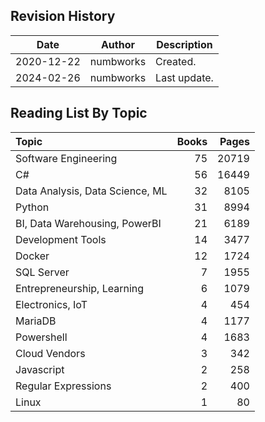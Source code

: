## Revision History

|Date|Author|Description|
|---|---|---|
|2020-12-22|numbworks|Created.|
|2024-02-26|numbworks|Last update.|

## Reading List By Topic

| Topic                           |   Books |   Pages |
|:--------------------------------|--------:|--------:|
| Software Engineering            |      75 |   20719 |
| C#                              |      56 |   16449 |
| Data Analysis, Data Science, ML |      32 |    8105 |
| Python                          |      31 |    8994 |
| BI, Data Warehousing, PowerBI   |      21 |    6189 |
| Development Tools               |      14 |    3477 |
| Docker                          |      12 |    1724 |
| SQL Server                      |       7 |    1955 |
| Entrepreneurship, Learning      |       6 |    1079 |
| Electronics, IoT                |       4 |     454 |
| MariaDB                         |       4 |    1177 |
| Powershell                      |       4 |    1683 |
| Cloud Vendors                   |       3 |     342 |
| Javascript                      |       2 |     258 |
| Regular Expressions             |       2 |     400 |
| Linux                           |       1 |      80 |

